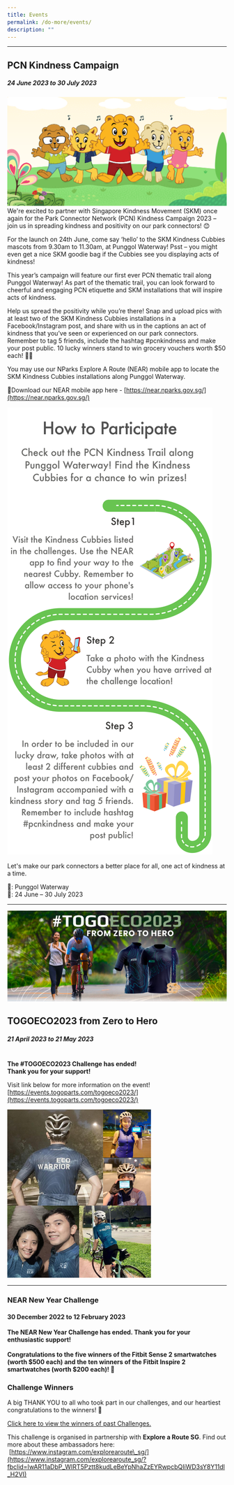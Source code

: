 ```yaml
---
title: Events
permalink: /do-more/events/
description: ""
---
```

---

## PCN Kindness Campaign
##### 24 June 2023 to 30 July 2023
![NEAR PCN Kindness Event](/images/login%20screen.png)
We're excited to partner with Singapore Kindness Movement (SKM) once again for the Park Connector Network (PCN) Kindness Campaign 2023 – join us in spreading kindness and positivity on our park connectors! 😊  
  
For the launch on 24th June, come say ‘hello’ to the SKM Kindness Cubbies mascots from 9.30am to 11.30am, at Punggol Waterway! Psst – you might even get a nice SKM goodie bag if the Cubbies see you displaying acts of kindness!

This year’s campaign will feature our first ever PCN thematic trail along Punggol Waterway! As part of the thematic trail, you can look forward to cheerful and engaging PCN etiquette and SKM installations that will inspire acts of kindness.

Help us spread the positivity while you’re there! Snap and upload pics with at least two of the SKM Kindness Cubbies installations in a Facebook/Instagram post, and share with us in the captions an act of kindness that you’ve seen or experienced on our park connectors. Remember to tag 5 friends, include the hashtag #pcnkindness and make your post public. 10 lucky winners stand to win grocery vouchers worth $50 each! ✌🏻

You may use our NParks Explore A Route (NEAR) mobile app to locate the SKM Kindness Cubbies installations along Punggol Waterway.

🔗Download our NEAR mobile app here - [https://near.nparks.gov.sg/](https://near.nparks.gov.sg/)

![NEAR How to participate PCN Kindness](/images/near_how%20to%20participate%20(updated).png)



Let's make our park connectors a better place for all, one act of kindness at a time.

📍: Punggol Waterway
<br>📆: 24 June – 30 July 2023





---

![](/images/togoeco%20event.png)

## TOGOECO2023 from Zero to Hero
##### 21 April 2023 to 21 May 2023
  
<br> **The #TOGOECO2023 Challenge has ended!	
Thank you for your support!**
	
Visit link below for more information on the event!
[https://events.togoparts.com/togoeco2023/](https://events.togoparts.com/togoeco2023/)


![](/images/togoeco%20participants.png)


---

### **NEAR New Year Challenge**

#### 30 December 2022 to 12 February 2023

**The NEAR New Year Challenge has ended. Thank you for your enthusiastic support!**
<br>
<br>
**Congratulations to the five winners of the Fitbit Sense 2 smartwatches (worth $500 each) and the ten winners of the Fitbit Inspire 2 smartwatches (worth $200 each)! 🎉** 


### Challenge Winners

A big THANK YOU to all who took part in our challenges, and our heartiest congratulations to the winners! 🥳

[Click here to view the winners of past Challenges.](/files/C2C%20Challenge%20Announcements%20(2023).pdf)


This challenge is organised in partnership with **Explore a Route SG**. Find out more about these ambassadors here: &nbsp;[https://www.instagram.com/explorearoute\_sg/](https://www.instagram.com/explorearoute_sg/?fbclid=IwAR11aDbP_WIRT5Pztt8kudLeBeYpNhaZzEYRwpcbQIiWD3sY8Y11dl_H2VI)